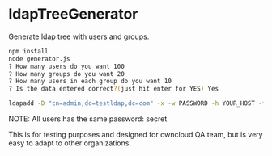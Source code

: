 # ldapTreeGenerator
Generate ldap tree with users and groups. 

```bash
npm install
node generator.js
? How many users do you want 100
? How many groups do you want 20
? How many users in each group do you want 10
? Is the data entered correct?(just hit enter for YES) Yes

ldapadd -D "cn=admin,dc=testldap,dc=com" -x -w PASSWORD -h YOUR_HOST -f dump.ldif
```

NOTE: All users has the same password: secret

This is for testing purposes and designed for owncloud QA team, but is very easy to adapt to other organizations.
